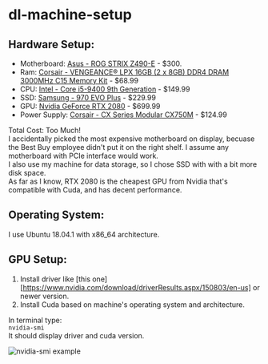 # dl-machine-setup

## Hardware Setup:
- Motherboard: [Asus - ROG STRIX Z490-E](https://www.asus.com/us/Motherboards/ROG-STRIX-Z490-E-GAMING/wheretobuy/) - $300.
- Ram: [Corsair - VENGEANCE® LPX 16GB (2 x 8GB) DDR4 DRAM 3000MHz C15 Memory Kit](https://www.corsair.com/us/en/Categories/Products/Memory/VENGEANCE-LPX/p/CMK16GX4M2B3000C15) - $68.99
- CPU: [Intel - Core i5-9400 9th Generation](https://www.bestbuy.com/site/intel-core-i5-9400-9th-generation-6-core-6-thread-2-9-ghz4-1-ghz-turbo-socket-lga-1151-locked-desktop-processor/6342753.p?skuId=6342753&ref=212&loc=1&extStoreId=1104&ref=212&loc=1&gclid=EAIaIQobChMIyI6Y-KuR6wIVXiCtBh27JQ0GEAQYAiABEgLKT_D_BwE&gclsrc=aw.ds) - $149.99
- SSD: [Samsung - 970 EVO Plus](https://www.bestbuy.com/site/samsung-970-evo-plus-1tb-internal-pci-express-3-0-x4-nvme-solid-state-drive-with-v-nand-technology/6324470.p?skuId=6324470) - $229.99
- GPU: [Nvidia GeForce RTX 2080](https://www.bestbuy.com/site/nvidia-geforce-rtx-2080-super-8gb-gddr6-pci-express-3-0-graphics-card-black-silver/6361326.p?skuId=6361326) - $699.99
- Power Supply: [Corsair - CX Series Modular CX750M](https://www.bestbuy.com/site/corsair-cx-series-modular-cx750m-750w-80-plus-bronze-atx-power-supply-black/8324202.p?skuId=8324202) - $124.99

Total Cost: Too Much!  
I accidentally picked the most expensive motherboard on display, becuase the Best Buy employee didn't put it on the right shelf. I assume any motherboard with PCIe interface would work.  
I also use my machine for data storage, so I chose SSD with with a bit more disk space.  
As far as I know, RTX 2080 is the cheapest GPU from Nvidia that's compatible with Cuda, and has decent performance.  

## Operating System:
I use Ubuntu 18.04.1 with x86_64 architecture.  

## GPU Setup:
1. Install driver like [this one][https://www.nvidia.com/download/driverResults.aspx/150803/en-us] or newer version. 
2. Install Cuda based on machine's operating system and architecture.

In terminal type:  
```nvidia-smi```  
It should display driver and cuda version.  

![nvidia-smi example](./github_resources/nvidia-smi-example.png)
